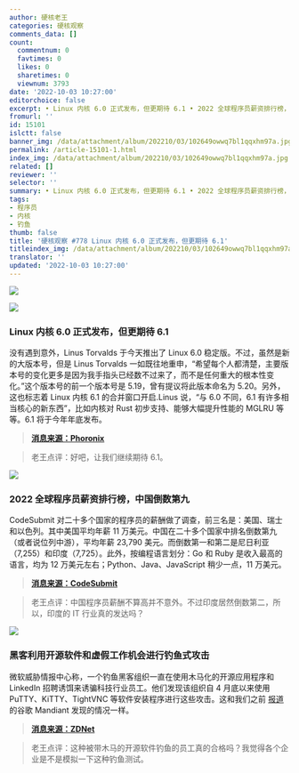 ```yaml
---
author: 硬核老王
categories: 硬核观察
comments_data: []
count:
  commentnum: 0
  favtimes: 0
  likes: 0
  sharetimes: 0
  viewnum: 3793
date: '2022-10-03 10:27:00'
editorchoice: false
excerpt: • Linux 内核 6.0 正式发布，但更期待 6.1 • 2022 全球程序员薪资排行榜，中国倒数第九 • 黑客利用开源软件和虚假工作机会进行钓鱼式攻击
fromurl: ''
id: 15101
islctt: false
banner_img: /data/attachment/album/202210/03/102649owwq7bl1qqxhm97a.jpg
permalink: /article-15101-1.html
index_img: /data/attachment/album/202210/03/102649owwq7bl1qqxhm97a.jpg
related: []
reviewer: ''
selector: ''
summary: • Linux 内核 6.0 正式发布，但更期待 6.1 • 2022 全球程序员薪资排行榜，中国倒数第九 • 黑客利用开源软件和虚假工作机会进行钓鱼式攻击
tags:
- 程序员
- 内核
- 钓鱼
thumb: false
title: '硬核观察 #778 Linux 内核 6.0 正式发布，但更期待 6.1'
titleindex_img: /data/attachment/album/202210/03/102649owwq7bl1qqxhm97a.jpg
translator: ''
updated: '2022-10-03 10:27:00'
---
```


![](/data/attachment/album/202210/03/102649owwq7bl1qqxhm97a.jpg)


![](/data/attachment/album/202210/03/102658y61zv2osh3ns39b8.jpg)


### Linux 内核 6.0 正式发布，但更期待 6.1


没有遇到意外，Linus Torvalds 于今天推出了 Linux 6.0 稳定版。不过，虽然是新的大版本号，但是 Linus Torvalds 一如既往地重申，“希望每个人都清楚，主要版本号的变化更多是因为我手指头已经数不过来了，而不是任何重大的根本性变化。”这个版本号的前一个版本号是 5.19，曾有提议将此版本命名为 5.20。另外，这也标志着 Linux 内核 6.1 的合并窗口开启.Linus 说，“与 6.0 不同，6.1 有许多相当核心的新东西”，比如内核对 Rust 初步支持、能够大幅提升性能的 MGLRU 等等。6.1 将于今年年底发布。



> 
> **[消息来源：Phoronix](https://www.phoronix.com/news/Linux-6.1-Features-Early-Look)**
> 
> 
> 



> 
> 老王点评：好吧，让我们继续期待 6.1。
> 
> 
> 


![](/data/attachment/album/202210/03/102709m7gtga1s2rysr9wa.jpg)


### 2022 全球程序员薪资排行榜，中国倒数第九


CodeSubmit 对二十多个国家的程序员的薪酬做了调查，前三名是：美国、瑞士和以色列。其中美国平均年薪 11 万美元。中国在二十多个国家中排名倒数第九（或者说位列中游），平均年薪 23,790 美元。而倒数第一和第二是尼日利亚（7,255）和印度（7,725）。此外，按编程语言划分：Go 和 Ruby 是收入最高的语言，均为 12 万美元左右；Python、Java、JavaScript 稍少一点，11 万美元。



> 
> **[消息来源：CodeSubmit](https://codesubmit.io/blog/software-engineer-salary-by-country/)**
> 
> 
> 



> 
> 老王点评：中国程序员薪酬不算高并不意外。不过印度居然倒数第二，所以，印度的 IT 行业真的发达吗？
> 
> 
> 


![](/data/attachment/album/202210/03/102725ojtiw8n1ew7bbofu.jpg)


### 黑客利用开源软件和虚假工作机会进行钓鱼式攻击


微软威胁情报中心称，一个钓鱼黑客组织一直在使用木马化的开源应用程序和 LinkedIn 招聘诱饵来诱骗科技行业员工。他们发现该组织自 4 月底以来使用 PuTTY、KiTTY、TightVNC 等软件安装程序进行这些攻击。这和我们之前 [报道](/article-15040-1.html) 的谷歌 Mandiant 发现的情况一样。



> 
> **[消息来源：ZDNet](https://www.zdnet.com/article/whats-what-in-the-united-states-securing-open-source-software-act/)**
> 
> 
> 



> 
> 老王点评：这种被带木马的开源软件钓鱼的员工真的合格吗？我觉得各个企业是不是模拟一下这种钓鱼测试。
> 
> 
>